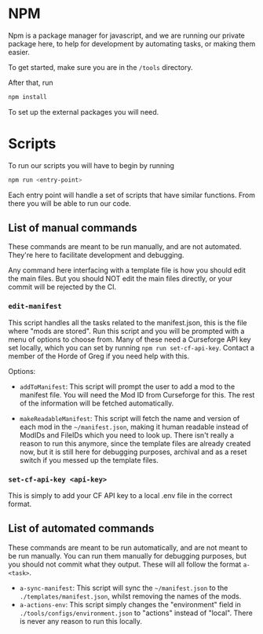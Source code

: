 # NPM

Npm is a package manager for javascript, and we are running our private package here, to help for development by automating tasks, or making them easier.

To get started, make sure you are in the `/tools` directory.

After that, run

```bash
npm install
```

To set up the external packages you will need.

# Scripts

To run our scripts you will have to begin by running

```bash
npm run <entry-point>
```

Each entry point will handle a set of scripts that have similar functions. From there you will be able to run our code.

## List of manual commands
These commands are meant to be run manually, and are not automated. They're here to facilitate development and debugging. 

Any command here interfacing with a template file is how you should edit the main files. But you should NOT edit the main files directly, or your commit will be rejected by the CI.

### `edit-manifest`

This script handles all the tasks related to the manifest.json, this is the file where "mods are stored". Run this script and you will be prompted with a menu of options to choose from.
Many of these need a Curseforge API key set locally, which you can set by running `npm run set-cf-api-key`. Contact a member of the Horde of Greg if you need help with this.

Options:

- `addToManifest`: This script will prompt the user to add a mod to the manifest file. You will need the Mod ID from Curseforge for this. The rest of the information will be fetched automatically.

- `makeReadableManifest`: This script will fetch the name and version of each mod in the `~/manifest.json`, making it human readable instead of ModIDs and FileIDs which you need to look up.
There isn't really a reason to run this anymore, since the template files are already created now, but it is still here for debugging purposes, archival and as a reset switch if you messed up the template files.

### `set-cf-api-key <api-key>`

This is simply to add your CF API key to a local .env file in the correct format.

## List of automated commands
These commands are meant to be run automatically, and are not meant to be run manually. You can run them manually for debugging purposes, but you should not commit what they output. These will all follow the format `a-<task>`.

- `a-sync-manifest`: This script will sync the `~/manifest.json` to the `./templates/manifest.json`, whilst removing the names of the mods.
- `a-actions-env`: This script simply changes the "environment" field in `./tools/configs/environment.json` to "actions" instead of "local". There is never any reason to run this locally.